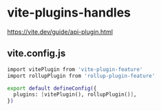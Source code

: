 # vite-plugins-handles
https://vite.dev/guide/api-plugin.html
## vite.config.js
```bash
import vitePlugin from 'vite-plugin-feature'
import rollupPlugin from 'rollup-plugin-feature'

export default defineConfig({
  plugins: [vitePlugin(), rollupPlugin()],
})
```
